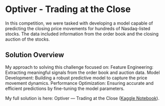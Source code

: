 # Optiver - Trading at the Close
In this competition, we were tasked with developing a model capable of predicting the closing price movements for hundreds of Nasdaq-listed stocks. The data included information from the order book and the closing auction of the stocks.

## Solution Overview
My approach to solving this challenge focused on:
Feature Engineering: Extracting meaningful signals from the order book and auction data.
Model Development: Building a robust predictive model to capture the price movement dynamics.
Performance Optimization: Ensuring accurate and efficient predictions by fine-tuning the model parameters.

My full solution is here: Optiver — Trading at the Close ([Kaggle Notebook](https://www.kaggle.com/code/oluwatobibetiku/edaxe)).
